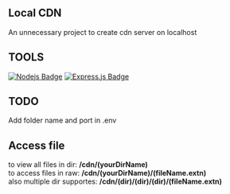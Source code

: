 ## Local CDN

An unnecessary project to create cdn server on localhost

## TOOLS

[![Nodejs Badge](https://img.shields.io/badge/-Nodejs-3C873A?style=for-the-badge&labelColor=black&logo=node.js&logoColor=3C873A)](#) [![Express.js Badge](https://img.shields.io/badge/Express.js-000000?style=for-the-badge&logo=express&logoColor=white)](#)

## TODO

Add folder name and port in .env

## Access file

to view all files in dir: <b>/cdn/(yourDirName)</b> <br>
to access files in raw: <b>/cdn/(yourDirName)/(fileName.extn)</b> <br>
also multiple dir supportes: <b>/cdn/(dir)/(dir)/(dir)/(fileName.extn)</b>
